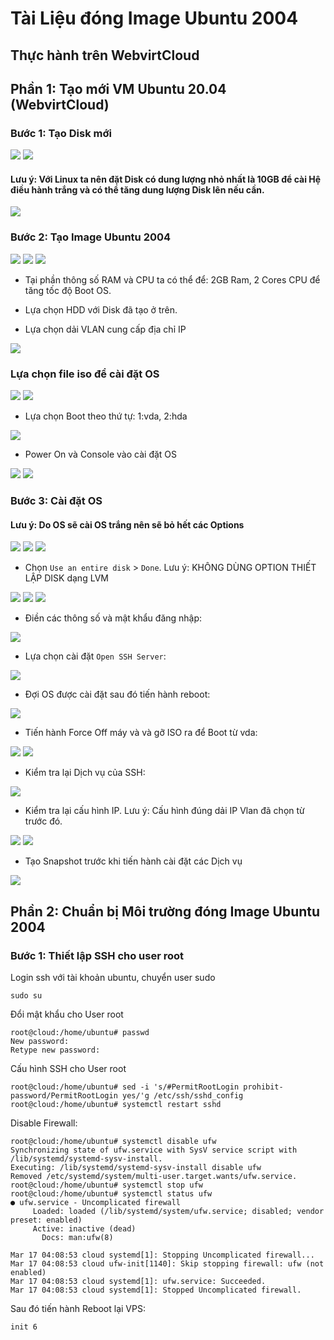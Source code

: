 # Tài Liệu đóng Image Ubuntu 2004

## Thực hành trên WebvirtCloud

## Phần 1: Tạo mới VM Ubuntu 20.04 (WebvirtCloud)

### Bước 1: Tạo Disk mới

<img src="https://imgur.com/IZeTWld.png">

<img src="https://imgur.com/vBMt1mC.png">

#### Lưu ý: Với Linux ta nên đặt Disk có dung lượng nhỏ nhất là 10GB để cài Hệ điều hành trắng và có thể tăng dung lượng Disk lên nếu cần.

<img src="https://imgur.com/CctwvP4.png">

### Bước 2: Tạo Image Ubuntu 2004

<img src="https://imgur.com/SmVQrsm.png">

<img src="https://imgur.com/1wIyv5d.png">

<img src="https://imgur.com/DCKb9UE.png">

- Tại phần thông số RAM và CPU ta có thể để: 2GB Ram, 2 Cores CPU để tăng tốc độ Boot OS.

- Lựa chọn HDD với Disk đã tạo ở trên.

- Lựa chọn dải VLAN cung cấp địa chỉ IP

<img src="https://imgur.com/zS5rbSR.png">

### Lựa chọn file iso để cài đặt OS

<img src="https://imgur.com/b13WryY.png">

<img src="https://imgur.com/I45A5wH.png">

- Lựa chọn Boot theo thứ tự: 1:vda, 2:hda

<img src="https://imgur.com/ujEbyQd.png">

- Power On và Console vào cài đặt OS

<img src="https://imgur.com/Am4rTdm.png">

<img src="https://imgur.com/3YkMkDT.png">


### Bước 3: Cài đặt OS

#### Lưu ý: Do OS sẽ cài OS trắng nên sẽ bỏ hết các Options

<img src="https://imgur.com/4ZvH7Hg.png">

<img src="https://imgur.com/ocb6wi7.png">

<img src="https://imgur.com/oKoeSc8.png">

- Chọn `Use an entire disk` > `Done`. Lưu ý: KHÔNG DÙNG OPTION THIẾT LẬP DISK dạng LVM

<img src="https://imgur.com/onZ676t.png">

<img src="https://imgur.com/5nNakpR.png">

<img src="https://imgur.com/g7vKNdG.png">

- Điền các thông số và mật khẩu đăng nhập:

<img src="https://imgur.com/ww0zB0C.png">

- Lựa chọn cài đặt `Open SSH Server`:

<img src="https://imgur.com/uYDuSjv.png">

- Đợi OS được cài đặt sau đó tiến hành reboot:

<img src="https://imgur.com/cz2hwzO.png">

- Tiến hành Force Off máy và và gỡ ISO ra để Boot từ vda:

<img src="https://imgur.com/RaepcoU.png">

<img src="https://imgur.com/3dxDTCf.png">

- Kiểm tra lại Dịch vụ của SSH:

<img src="https://imgur.com/bFFC9aj.png">

- Kiểm tra lại cấu hình IP. Lưu ý: Cấu hình đúng dải IP Vlan đã chọn từ trước đó.

<img src="https://imgur.com/cdhPs0d.png">

<img src="https://imgur.com/gN4C11X.png">

- Tạo Snapshot trước khi tiến hành cài đặt các Dịch vụ

<img src="https://imgur.com/EZd4svq.png">

## Phần 2: Chuẩn bị Môi trường đóng Image Ubuntu 2004

### Bước 1: Thiết lập SSH cho user root

Login ssh với tài khoản ubuntu, chuyển user sudo

`sudo su`

Đổi mật khẩu cho User root

```
root@cloud:/home/ubuntu# passwd
New password:
Retype new password:
```

Cấu hình SSH cho User root

```
root@cloud:/home/ubuntu# sed -i 's/#PermitRootLogin prohibit-password/PermitRootLogin yes/'g /etc/ssh/sshd_config
root@cloud:/home/ubuntu# systemctl restart sshd
```

Disable Firewall:

```
root@cloud:/home/ubuntu# systemctl disable ufw
Synchronizing state of ufw.service with SysV service script with /lib/systemd/systemd-sysv-install.
Executing: /lib/systemd/systemd-sysv-install disable ufw
Removed /etc/systemd/system/multi-user.target.wants/ufw.service.
root@cloud:/home/ubuntu# systemctl stop ufw
root@cloud:/home/ubuntu# systemctl status ufw
● ufw.service - Uncomplicated firewall
     Loaded: loaded (/lib/systemd/system/ufw.service; disabled; vendor preset: enabled)
     Active: inactive (dead)
       Docs: man:ufw(8)

Mar 17 04:08:53 cloud systemd[1]: Stopping Uncomplicated firewall...
Mar 17 04:08:53 cloud ufw-init[1140]: Skip stopping firewall: ufw (not enabled)
Mar 17 04:08:53 cloud systemd[1]: ufw.service: Succeeded.
Mar 17 04:08:53 cloud systemd[1]: Stopped Uncomplicated firewall.
```

Sau đó tiến hành Reboot lại VPS:

`init 6`